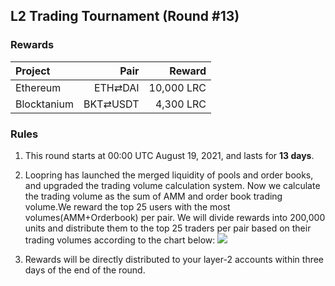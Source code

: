 ## L2 Trading Tournament (Round #13)

###  Rewards


| **Project** | **Pair** | **Reward** |
| :--- | ---: | ---: |
Ethereum | ETH⇄DAI |  10,000 LRC |
Blocktanium | BKT⇄USDT |  4,300 LRC |


### Rules


1) This round starts at 00:00 UTC August 19, 2021, and lasts for **13 days**.

2) Loopring has launched the merged liquidity of pools and order books, and upgraded the trading volume calculation system. Now we calculate the trading volume as the sum of AMM and order book trading volume.We reward the top 25 users with the most volumes(AMM+Orderbook) per pair. We will divide rewards into 200,000 units and distribute them to the top 25 traders per pair based on their trading volumes according to the chart below:
![](/markdown/images/program_3.png "")

3) Rewards will be directly distributed to your layer-2 accounts within three days of the end of the round.
